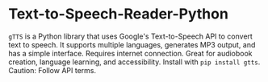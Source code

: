 # Text-to-Speech-Reader-Python
`gTTS` is a Python library that uses Google's Text-to-Speech API to convert text to speech. It supports multiple languages, generates MP3 output, and has a simple interface. Requires internet connection. Great for audiobook creation, language learning, and accessibility. Install with `pip install gtts`. Caution: Follow API terms.
